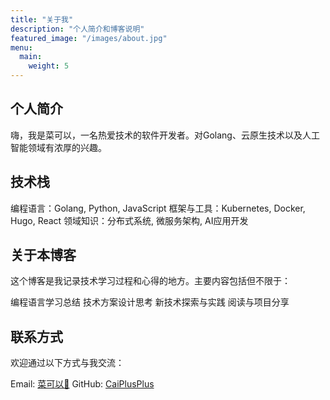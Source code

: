 ```yaml
---
title: "关于我"
description: "个人简介和博客说明"
featured_image: "/images/about.jpg"
menu:
  main:
    weight: 5
---
```


## 个人简介

嗨，我是菜可以，一名热爱技术的软件开发者。对Golang、云原生技术以及人工智能领域有浓厚的兴趣。

## 技术栈

编程语言：Golang, Python, JavaScript
框架与工具：Kubernetes, Docker, Hugo, React
领域知识：分布式系统, 微服务架构, AI应用开发

## 关于本博客

这个博客是我记录技术学习过程和心得的地方。主要内容包括但不限于：

编程语言学习总结
技术方案设计思考
新技术探索与实践
阅读与项目分享

## 联系方式

欢迎通过以下方式与我交流：

Email: [菜可以📮](mailto:caizihong@gmail.com)
GitHub: [CaiPlusPlus](https://github.com/CaiPlusPlus) 